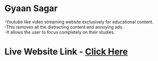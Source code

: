 # Gyaan Sagar <br>
-Youtube like video streaming website exclusively for educational content. <br>
-This removes all the distracting content and annoying ads. <br>
-It allows the user to focus completely on their studies. <br>

# Live Website Link - [Click Here](https://shiny-taiyaki-ce3ab0.netlify.app/)
